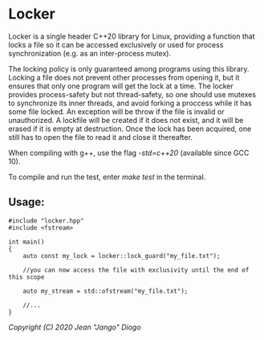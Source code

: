 # Locker

Locker is a single header C++20 library for Linux, providing a function that locks a file so it can be accessed exclusively or used for process synchronization (e.g. as an inter-process mutex).

The locking policy is only guaranteed among programs using this library. Locking a file does not prevent other processes from opening it, but it ensures that only one program will get the lock at a time. The locker provides process-safety but not thread-safety, so one should use mutexes to synchronize its inner threads, and avoid forking a proccess while it has some file locked. An exception will be throw if the file is invalid or unauthorized. A lockfile will be created if it does not exist, and it will be erased if it is empty at destruction. Once the lock has been acquired, one still has to open the file to read it and close it thereafter.

When compiling with g++, use the flag *-std=c++20* (available since GCC 10).

To compile and run the test, enter *make test* in the terminal.

## Usage:
```
#include "locker.hpp"
#include <fstream>

int main()
{
    auto const my_lock = locker::lock_guard("my_file.txt");
    
    //you can now access the file with exclusivity until the end of this scope
    
    auto my_stream = std::ofstream("my_file.txt");
    
    //...
}
```
*Copyright (C) 2020 Jean "Jango" Diogo*
